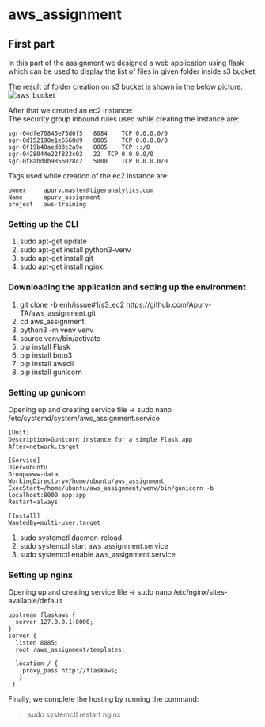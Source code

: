 # aws_assignment

## First part

In this part of the assignment we designed a web application using flask which can be used to display the list of files in given folder inside s3 bucket.

The result of folder creation on s3 bucket is shown in the below picture:
![aws_bucket](https://user-images.githubusercontent.com/93191532/163518830-ef7f2fe6-63cd-445b-bc08-86b4661d6b59.png)

After that we created an ec2 instance:<br>
The security group inbound rules used while creating the instance are:
```
sgr-04dfe70845e75d0f5	8084	TCP	0.0.0.0/0
sgr-0d152190e1e6560d9	8085	TCP	0.0.0.0/0
sgr-0f19b40aed03c2a9e	8085	TCP	::/0
sgr-0428044e22f823c02	22	TCP	0.0.0.0/0
sgr-0f8abd0b9856028c2	5000	TCP	0.0.0.0/0
```

Tags used while creation of the ec2 instance are:<br>
```
owner     apurv.master@tigeranalytics.com
Name      apurv_assignment
project   aws-training
```

### Setting up the CLI
<ol>
  <li>sudo apt-get update</li>
  <li>sudo apt-get install python3-venv</li>
  <li>sudo apt-get install git</li>
  <li>sudo apt-get install nginx</li>
</ol>

### Downloading the application and setting up the environment
<ol>
  <li>git clone -b enh/issue#1/s3_ec2 https://github.com/Apurv-TA/aws_assignment.git</li>
  <li>cd aws_assignment</li>
  <li>python3 -m venv venv</li>
  <li>source venv/bin/activate</li>
  <li>pip install Flask</li>
  <li>pip install boto3</li>
  <li>pip install awscli</li>
  <li>pip install gunicorn</li>
</ol>

### Setting up gunicorn
Opening up and creating service file -> sudo nano /etc/systemd/system/aws_assignment.service

```
[Unit]
Description=Gunicorn instance for a simple Flask app
After=network.target

[Service]
User=ubuntu
Group=www-data
WorkingDirectory=/home/ubuntu/aws_assignment
ExecStart=/home/ubuntu/aws_assignment/venv/bin/gunicorn -b localhost:8000 app:app
Restart=always

[Install]
WantedBy=multi-user.target
```
<ol>
  <li>sudo systemctl daemon-reload</li>
  <li>sudo systemctl start aws_assignment.service</li>
  <li>sudo systemctl enable aws_assignment.service</li>
</ol>

### Setting up nginx
Opening up and creating service file -> sudo nano /etc/nginx/sites-available/default

```
upstream flaskaws {
  server 127.0.0.1:8000;
}
server {
  listen 8085;
  root /aws_assignment/templates;
  
  location / {
    proxy_pass http://flaskaws;
   }
 }
```
Finally, we complete the hosting by running the command:
> sudo systemctl restart nginx
